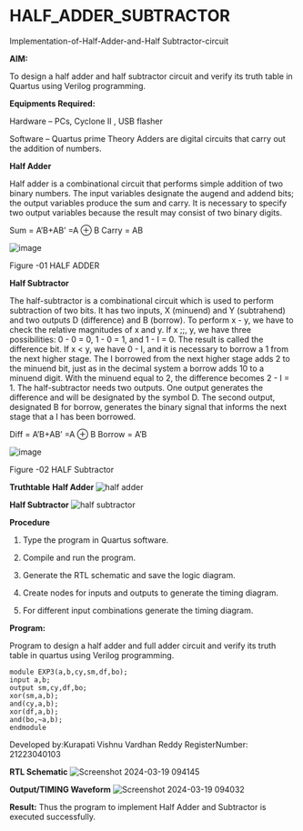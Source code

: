 # HALF_ADDER_SUBTRACTOR

Implementation-of-Half-Adder-and-Half Subtractor-circuit

**AIM:**

To design a half adder and half subtractor circuit and verify its truth table in Quartus using Verilog programming.

**Equipments Required:**

Hardware – PCs, Cyclone II , USB flasher 

Software – Quartus prime Theory Adders are digital circuits that carry out the addition of numbers.

**Half Adder**

Half adder is a combinational circuit that performs simple addition of two binary numbers. The input variables designate the augend and addend bits; the output variables produce the sum and carry. It is necessary to specify two output variables because the result may consist of two binary digits.

Sum = A’B+AB’ =A ⊕ B Carry = AB

![image](https://github.com/naavaneetha/HALF_ADDER_SUBTRACTOR/assets/154305477/bd4a0b2c-cdbc-4184-ab08-81578f121e1f)

Figure -01 HALF ADDER

**Half Subtractor**

The half-subtractor is a combinational circuit which is used to perform subtraction of two bits. It has two inputs, X (minuend) and Y (subtrahend) and two outputs D (difference) and B (borrow). To perform x - y, we have to check the relative magnitudes of x and y. If x ;;, y, we have three possibilities: 0 - 0 = 0, 1 - 0 = 1, and 1 - I = 0. The result is called the difference bit. If x < y, we have 0 - I, and it is necessary to borrow a 1 from the next higher stage. The I borrowed from the next higher stage adds 2 to the minuend bit, just as in the decimal system a borrow adds 10 to a minuend digit. With the minuend equal to 2, the difference becomes 2 - I = 1. The half-subtractor needs two outputs. One output generates the difference and will be designated by the symbol D. The second output, designated B for borrow, generates the binary signal that informs the next stage that a I has been borrowed. 

Diff = A’B+AB’ =A ⊕ B
Borrow = A’B

 ![image](https://github.com/naavaneetha/HALF_ADDER_SUBTRACTOR/assets/154305477/d76b099c-513f-4e7c-843a-e2fd028a531a)

Figure -02 HALF Subtractor

**Truthtable**
**Half Adder**
![half adder](https://github.com/mrv-1705/HALF_ADDER_SUBTRACTOR/assets/114565075/3f917cb0-cd1f-4be0-a7b0-03e27040d5fd)

**Half Subtractor**
![half subtractor](https://github.com/mrv-1705/HALF_ADDER_SUBTRACTOR/assets/114565075/7a230887-9d69-4a80-b59e-53d3edb3ab37)

 
**Procedure**

1.	Type the program in Quartus software.

2.	Compile and run the program.

3.	Generate the RTL schematic and save the logic diagram.

4.	Create nodes for inputs and outputs to generate the timing diagram.

5.	For different input combinations generate the timing diagram.


**Program:**

Program to design a half adder and full adder circuit and verify its truth table in quartus using Verilog programming.
```
module EXP3(a,b,cy,sm,df,bo);
input a,b;
output sm,cy,df,bo;
xor(sm,a,b);
and(cy,a,b);
xor(df,a,b);
and(bo,~a,b);
endmodule
```

Developed by:Kurapati Vishnu Vardhan Reddy
RegisterNumber: 21223040103

**RTL Schematic**
![Screenshot 2024-03-19 094145](https://github.com/mrv-1705/HALF_ADDER_SUBTRACTOR/assets/114565075/360eaecf-4f6c-4a83-970e-74df1eaccc49)


**Output/TIMING Waveform**
![Screenshot 2024-03-19 094032](https://github.com/mrv-1705/HALF_ADDER_SUBTRACTOR/assets/114565075/298f0320-22bd-4273-b5a4-7a558e9e46ba)

**Result:**
 Thus the program to implement Half Adder and Subtractor is executed successfully.
